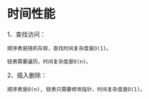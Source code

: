 # 时间性能

1、查找访问： 

    顺序表是随机存取，查找时间复杂度是O(1)。

    链表需要遍历，时间复杂度是O(n)。

2、插入删除：

    顺序表是O(n), 链表只需要修改指针，时间复杂度是O(1)。
